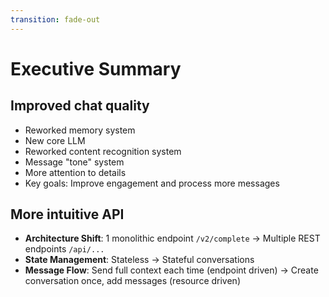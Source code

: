 ```yaml
---
transition: fade-out
---
```


# Executive Summary



<v-clicks>

## **Improved chat quality**
</v-clicks>

<v-clicks>

  - Reworked memory system
  - New core LLM
  - Reworked content recognition system
  - Message "tone" system
  - More attention to details
  - Key goals: Improve engagement and process more messages
</v-clicks>


<v-clicks>

## **More intuitive API**
</v-clicks>

<v-clicks>

- **Architecture Shift**: 1 monolithic endpoint `/v2/complete` → Multiple REST endpoints `/api/...`
- **State Management**: Stateless → Stateful conversations  
- **Message Flow**: Send full context each time (endpoint driven) → Create conversation once, add messages (resource driven)
</v-clicks>
